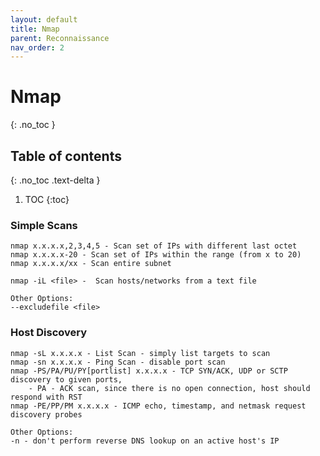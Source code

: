```yaml
---
layout: default
title: Nmap
parent: Reconnaissance
nav_order: 2
---
```




# Nmap
{: .no_toc }

## Table of contents
{: .no_toc .text-delta }

1. TOC
{:toc}


### Simple Scans
```
nmap x.x.x.x,2,3,4,5 - Scan set of IPs with different last octet  
nmap x.x.x.x-20 - Scan set of IPs within the range (from x to 20)  
nmap x.x.x.x/xx - Scan entire subnet  
```
```
nmap -iL <file> -  Scan hosts/networks from a text file  

Other Options:
--excludefile <file>
```

### Host Discovery
```
nmap -sL x.x.x.x - List Scan - simply list targets to scan
nmap -sn x.x.x.x - Ping Scan - disable port scan
nmap -PS/PA/PU/PY[portlist] x.x.x.x - TCP SYN/ACK, UDP or SCTP discovery to given ports, 
    - PA - ACK scan, since there is no open connection, host should respond with RST
nmap -PE/PP/PM x.x.x.x - ICMP echo, timestamp, and netmask request discovery probes

Other Options:
-n - don't perform reverse DNS lookup on an active host's IP
```


